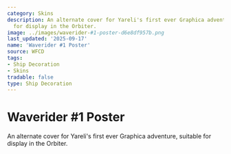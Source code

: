 ```yaml
---
category: Skins
description: An alternate cover for Yareli's first ever Graphica adventure, suitable
  for display in the Orbiter.
image: ../images/waverider-#1-poster-d6e8df957b.png
last_updated: '2025-09-17'
name: 'Waverider #1 Poster'
source: WFCD
tags:
- Ship Decoration
- Skins
tradable: false
type: Ship Decoration
---
```


# Waverider #1 Poster

An alternate cover for Yareli's first ever Graphica adventure, suitable for display in the Orbiter.

